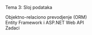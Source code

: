 Tema 3: Sloj podataka

Objektno-relaciono prevodjenje (ORM)  
Entity Framework i ASP.NET Web API  
Zadaci  

